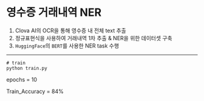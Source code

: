 # 영수증 거래내역 NER

1. Clova AI의 OCR을 통해 영수증 내 전체 text 추출
2. 정규표현식을 사용하여 거래내역 1차 추출 & NER을 위한 데이터셋 구축
3. `HuggingFace`의 `BERT`를 사용한 NER task 수행
___
```
# train
python train.py
```

epochs = 10

Train_Accuracy = 84%
